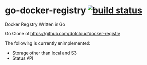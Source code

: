 go-docker-registry [![build status](https://secure.travis-ci.org/ooyala/go-docker-registry.png?branch=master)](http://travis-ci.org/ooyala/go-docker-registry)
==================

Docker Registry Written in Go

Go Clone of https://github.com/dotcloud/docker-registry

The following is currently unimplemented:
- Storage other than local and S3
- Status API
